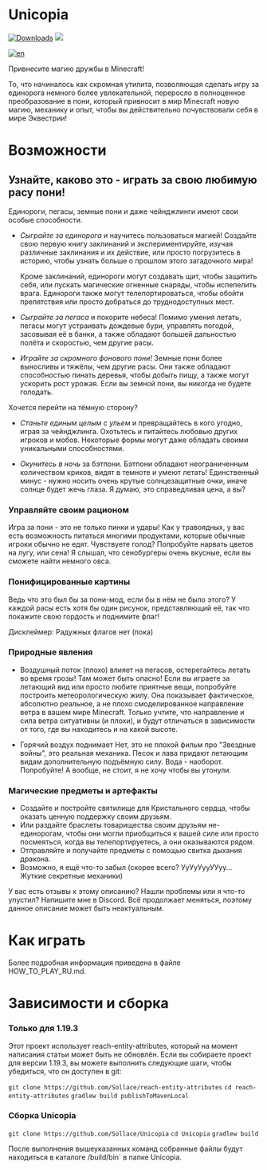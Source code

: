 # Unicopia

[![Downloads](https://img.shields.io/github/downloads/Sollace/Unicopia/total.svg?color=yellowgreen)](https://github.com/Sollace/Unicopia/releases/latest)
![](https://img.shields.io/badge/api-fabric-orange.svg)

[![en](https://img.shields.io/badge/lang-en-012169.svg)](README.md)

Привнесите магию дружбы в Minecraft!

То, что начиналось как скромная утилита, позволяющая сделать игру за единорога немного более увлекательной, 
переросло в полноценное преобразование в пони, который привносит в мир Minecraft новую магию, механику и опыт, 
чтобы вы действительно почувствовали себя в мире Эквестрии!

# Возможности

## Узнайте, каково это - играть за свою любимую расу пони!

Единороги, пегасы, земные пони и даже чейнджлинги имеют свои особые способности.
 
 - *Сыграйте за единорога* и научитесь пользоваться магией! Создайте свою первую книгу заклинаний и экспериментируйте, 
   изучая различные заклинания и их действие, или просто погрузитесь в историю, чтобы узнать больше о прошлом этого загадочного мира!

   Кроме заклинаний, единороги могут создавать щит, чтобы защитить себя, или пускать магические огненные снаряды, 
   чтобы испепелить врага. Единороги также могут телепортироваться, чтобы обойти препятствия или просто добраться до труднодоступных мест.

  - *Сыграйте за пегаса* и покорите небеса! Помимо умения летать, пегасы могут устраивать дождевые бури, 
    управлять погодой, засовывая её в банки, а также обладают большей дальностью полёта и скоростью, чем другие расы.
 
 - *Играйте за скромного фонового пони*! Земные пони более выносливы и тяжёлы, чем другие расы. 
   Они также обладают способностью пинать деревья, чтобы добыть пищу, а также могут ускорить рост урожая. Если вы земной пони, вы никогда не будете голодать.

 Хочется перейти на тёмную сторону?

 - *Станьте единым целым с ульем* и превращайтесь в кого угодно, играя за чейнджлинга. Охотьтесь и питайтесь любовью других игроков и мобов.
   Некоторые формы могут даже обладать своими уникальными способностями.
  
 - *Окунитесь в ночь* за бэтпони. Бэтпони обладают неограниченным количеством криков, видят в темноте и умеют летать!
   Единственный минус - нужно носить очень крутые солнцезащитные очки, иначе солнце будет жечь глаза. Я думаю, это справедливая цена, а вы?
  
### Управляйте своим рационом

  Игра за пони - это не только пинки и удары! Как у травоядных, у вас есть возможность питаться многими продуктами, 
  которые обычные игроки обычно не едят. Чувствуете голод? Попробуйте нарвать цветов на лугу, или сена! 
  Я слышал, что сенобургеры очень вкусные, если вы сможете найти немного овса.

### Понифицированные картины

  Ведь что это был бы за пони-мод, если бы в нём не было этого? У каждой расы есть хотя бы один рисунок, представляющий её, 
  так что покажите свою гордость и поднимите флаг!

  Дисклеймер: Радужных флагов нет (пока)

### Природные явления

  - Воздушный поток (плохо) влияет на пегасов, остерегайтесь летать во время грозы! Там может быть опасно!
    Если вы играете за летающий вид или просто любите приятные вещи, попробуйте построить метеорологическую жилу.
    Она показывает фактическое, абсолютно реальное, а не плохо смоделированное направление ветра в вашем мире Minecraft. Только учтите,
    что направление и сила ветра ситуативны (и плохи), и будут отличаться в зависимости от того, где вы находитесь и на какой высоте.

  - Горячий воздух поднимает
    Нет, это не плохой фильм про "Звездные войны", это реальная механика. Песок и лава придают летающим видам дополнительную подъёмную силу. 
    Вода - наоборот. Попробуйте! А вообще, не стоит, я не хочу чтобы вы утонули.

### Магические предметы и артефакты

  - Создайте и постройте святилище для Кристального сердца, чтобы оказать ценную поддержку своим друзьям.
  - Или раздайте браслеты товарищества своим друзьям не-единорогам, чтобы они могли приобщиться к вашей силе
    или просто посмеяться, когда вы телепортируетесь, а они оказываются рядом.
  - Отправляйте и получайте предметы с помощью свитка дыхания дракона.
  - Возможно, я ещё что-то забыл (скорее всего? УуУуУууУУуу... Жуткие секретные механики)

У вас есть отзывы к этому описанию?
Нашли проблемы или я что-то упустил? Напишите мне в Discord.
Всё продолжает меняться, поэтому данное описание может быть неактуальным.

# Как играть

Более подробная информация приведена в файле HOW_TO_PLAY_RU.md.

# Зависимости и сборка

### Только для 1.19.3

Этот проект использует reach-entity-attributes, который на момент написания статьи может быть не обновлён.
Если вы собираете проект для версии 1.19.3, вы можете выполнить следующие шаги, чтобы убедиться, что он доступен в git:

`git clone https://github.com/Sollace/reach-entity-attributes`
`cd reach-entity-attributes`
`gradlew build publishToMavenLocal`

### Сборка Unicopia

`git clone https://github.com/Sollace/Unicopia`
`cd Unicopia` 
`gradlew build`

После выполнения вышеуказанных команд собранные файлы будут находиться в каталоге /build/bin` в папке Unicopia.
